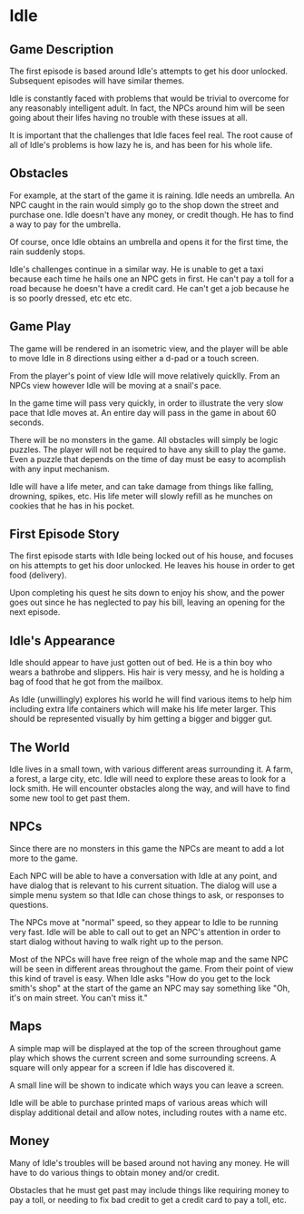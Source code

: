 Idle
================================================================================

Game Description
--------------------------------------------------------------------------------

The first episode is based around Idle's attempts to get his door unlocked.
Subsequent episodes will have similar themes.

Idle is constantly faced with problems that would be trivial to overcome for any
reasonably intelligent adult. In fact, the NPCs around him will be seen going
about their lifes having no trouble with these issues at all.

It is important that the challenges that Idle faces feel real. The root cause of
all of Idle's problems is how lazy he is, and has been for his whole life.


Obstacles
--------------------------------------------------------------------------------

For example, at the start of the game it is raining. Idle needs an umbrella.
An NPC caught in the rain would simply go to the shop down the street and
purchase one. Idle doesn't have any money, or credit though. He has to find a
way to pay for the umbrella.

Of course, once Idle obtains an umbrella and opens it for the first time, the
rain suddenly stops.

Idle's challenges continue in a similar way. He is unable to get a taxi because
each time he hails one an NPC gets in first. He can't pay a toll for a road
because he doesn't have a credit card. He can't get a job because he is so
poorly dressed, etc etc etc.


Game Play
--------------------------------------------------------------------------------

The game will be rendered in an isometric view, and the player will be able to
move Idle in 8 directions using either a d-pad or a touch screen.

From the player's point of view Idle will move relatively quicklly. From an NPCs
view however Idle will be moving at a snail's pace.

In the game time will pass very quickly, in order to illustrate the very slow
pace that Idle moves at. An entire day will pass in the game in about 60
seconds.

There will be no monsters in the game. All obstacles will simply be logic
puzzles. The player will not be required to have any skill to play the game.
Even a puzzle that depends on the time of day must be easy to acomplish with any
input mechanism.

Idle will have a life meter, and can take damage from things like falling,
drowning, spikes, etc. His life meter will slowly refill as he munches on
cookies that he has in his pocket.


First Episode Story
--------------------------------------------------------------------------------

The first episode starts with Idle being locked out of his house, and focuses on
his attempts to get his door unlocked. He leaves his house in order to get food
(delivery).

Upon completing his quest he sits down to enjoy his show, and the power goes out
since he has neglected to pay his bill, leaving an opening for the next episode.


Idle's Appearance
--------------------------------------------------------------------------------

Idle should appear to have just gotten out of bed. He is a thin boy who wears a
bathrobe and slippers. His hair is very messy, and he is holding a bag of food
that he got from the mailbox.

As Idle (unwillingly) explores his world he will find various items to help him
including extra life containers which will make his life meter larger. This
should be represented visually by him getting a bigger and bigger gut.

The World
--------------------------------------------------------------------------------

Idle lives in a small town, with various different areas surrounding it. A farm,
a forest, a large city, etc. Idle will need to explore these areas to look for a
lock smith. He will encounter obstacles along the way, and will have to find
some new tool to get past them.

NPCs
--------------------------------------------------------------------------------

Since there are no monsters in this game the NPCs are meant to add a lot more to
the game.

Each NPC will be able to have a conversation with Idle at any point, and have
dialog that is relevant to his current situation. The dialog will use a simple
menu system so that Idle can chose things to ask, or responses to questions.

The NPCs move at "normal" speed, so they appear to Idle to be running very fast.
Idle will be able to call out to get an NPC's attention in order to start dialog
without having to walk right up to the person.

Most of the NPCs will have free reign of the whole map and the same NPC will be
seen in different areas throughout the game. From their point of view this kind
of travel is easy. When Idle asks "How do you get to the lock smith's shop" at
the start of the game an NPC may say something like "Oh, it's on main street.
You can't miss it."

Maps
--------------------------------------------------------------------------------

A simple map will be displayed at the top of the screen throughout game play
which shows the current screen and some surrounding screens. A square will only
appear for a screen if Idle has discovered it.

A small line will be shown to indicate which ways you can leave a screen.

Idle will be able to purchase printed maps of various areas which will display
additional detail and allow notes, including routes with a name etc.

Money
--------------------------------------------------------------------------------

Many of Idle's troubles will be based around not having any money. He will have
to do various things to obtain money and/or credit.

Obstacles that he must get past may include things like requiring money to pay a
toll, or needing to fix bad credit to get a credit card to pay a toll, etc.


